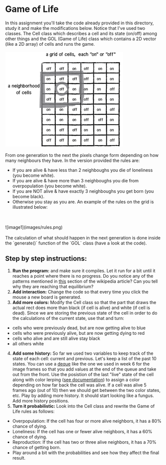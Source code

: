 # Game of Life
In this assignment you'll take the code already provided in this directory, study it and make the modifications below. Notice that I've used two classes. The Cell class which describes a cell and its state (on/off) among other things and the GOL (Game of Life) class which contains a 2D vector (like a 2D array) of cells and runs the game.
<br>
<br>
![image1](images/grid.png)
<br>
<br>
From one generation to the next the pixels change form depending on how many neighbours they have. In the version provided the rules are:
* If you are alive & have less than 2 neighboughs you die of loneliness (you become white).
* If you are alive & have more than 3 neighboughs you die from overpopulation (you become white).
* If you are NOT alive & have exactly 3 neighboughs you get born (you become black).
* Otherwise you stay as you are.
An example of the rules on the grid is illustrated below:
<br>
<br>
![image1](images/rules.png)
<br>
<br>
The calculation of what should happen in the next generation is done inside the `generate()` function of the `GOL` class (have a look at the code).

## Step by step instructions:
1. __Run the program:__ and make sure it compiles. Let it run for a bit until it reaches a point where there is no progress. Do you notice any of the patterns mentioned in [this](https://en.wikipedia.org/wiki/Conway's_Game_of_Life#Examples_of_patterns) section of the wikipedia article? Can you tell why they are reaching that equilibrium?
2. __Add interaction:__ Change the code so that every time you click the mouse a new board is generated.
3. __Add more colors:__ Modify the Cell class so that the part that draws the actual rect does more than black (if cell is alive) and white (if cell is dead). Since we are storing the previous state of the cell in order to do the calculations of the current state, use that and turn:
 * cells who were previously dead, but are now getting alive to blue
 * cells who were previously alive, but are now getting dying to red
 * cells who alive and are still alive stay black
 * all others white
4. __Add some history:__ So far we used two variables to keep track of the state of each cell: current and previous. Let's keep a list of the past 10 states. You can use a [deque](http://www.cplusplus.com/reference/deque/deque/) like the one we used in week 6 for the image frames so that you add values at the end of the queue and take out from the front. Use the posistion of the last "live" state of the cell along with color lerping ([see documentation](http://www.openframeworks.cc/documentation/types/ofColor.html#show_getLerped)) to assign a color depending on how far back the cell was alive. If a cell was alive 5 frames ago (out of 10) then we should get between the two color states, etc. Play by adding more history. It should start looking like a fungus. Add more history positions.
5. __Turn it probabilistic:__ Look into the Cell class and rewrite the Game of Life rules as follows:
  * Overpopulation: If the cell has four or more alive neighbors, it has a 80% chance of dying.
  * Loneliness: If the cell has one or fewer alive neighbors, it has a 60% chance of dying.
  * Reproduction: If the cell has two or three alive neighbors, it has a 70% chance of getting born.
  * Play around a bit with the probabilities and see how they affect the final result.
